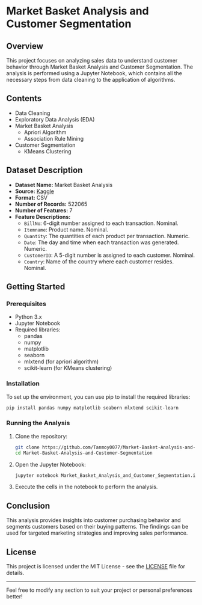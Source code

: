 # Market Basket Analysis and Customer Segmentation

## Overview

This project focuses on analyzing sales data to understand customer behavior through Market Basket Analysis and Customer Segmentation. The analysis is performed using a Jupyter Notebook, which contains all the necessary steps from data cleaning to the application of algorithms.

## Contents

- Data Cleaning
- Exploratory Data Analysis (EDA)
- Market Basket Analysis
  - Apriori Algorithm
  - Association Rule Mining
- Customer Segmentation
  - KMeans Clustering

## Dataset Description

- **Dataset Name:** Market Basket Analysis
- **Source:** [Kaggle](https://www.kaggle.com/datasets/aslanahmedov/market-basket-analysis)
- **Format:** CSV
- **Number of Records:** 522065
- **Number of Features:** 7
- **Feature Descriptions:**
  - `BillNo`: 6-digit number assigned to each transaction. Nominal.
  - `Itemname`: Product name. Nominal.
  - `Quantity`: The quantities of each product per transaction. Numeric.
  - `Date`: The day and time when each transaction was generated. Numeric.
  - `CustomerID`: A 5-digit number is assigned to each customer. Nominal.
  - `Country`: Name of the country where each customer resides. Nominal.

## Getting Started

### Prerequisites

- Python 3.x
- Jupyter Notebook
- Required libraries:
  - pandas
  - numpy
  - matplotlib
  - seaborn
  - mlxtend (for apriori algorithm)
  - scikit-learn (for KMeans clustering)

### Installation

To set up the environment, you can use pip to install the required libraries:

```bash
pip install pandas numpy matplotlib seaborn mlxtend scikit-learn
```

### Running the Analysis

1. Clone the repository:
   ```bash
   git clone https://github.com/Tanmoy0077/Market-Basket-Analysis-and-Customer-Segmentation/
   cd Market-Basket-Analysis-and-Customer-Segmentation
   ```

2. Open the Jupyter Notebook:
   ```bash
   jupyter notebook Market_Basket_Analysis_and_Customer_Segmentation.ipynb
   ```

3. Execute the cells in the notebook to perform the analysis.

## Conclusion

This analysis provides insights into customer purchasing behavior and segments customers based on their buying patterns. The findings can be used for targeted marketing strategies and improving sales performance.

## License

This project is licensed under the MIT License - see the [LICENSE](LICENSE) file for details. 

---

Feel free to modify any section to suit your project or personal preferences better!
